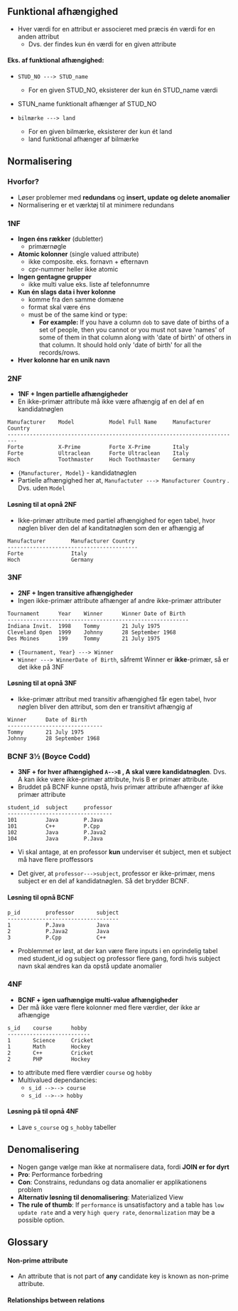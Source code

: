 ## Funktional afhængighed
- Hver værdi for en attribut er associeret med præcis én værdi for en anden attribut
  - Dvs. der findes kun én værdi for en given attribute
#### Eks. af funktional afhængighed:

- `STUD_NO ---> STUD_name`
  - For en given STUD_NO, eksisterer der kun én STUD_name værdi
- STUN_name funktionalt afhænger af STUD_NO
  
- `bilmærke ---> land`
  - For en given bilmærke, eksisterer der kun ét land
  - land funktional afhænger af bilmærke

## Normalisering

### Hvorfor?

- Løser problemer med **redundans** og **insert, update og delete anomalier**
- Normalisering er et værktøj til at minimere redundans



### 1NF

- **Ingen éns rækker** (dubletter) 
  - primærnøgle
- **Atomic kolonner** (single valued attribute) 
  - ikke composite. eks. fornavn + efternavn
  - cpr-nummer heller ikke atomic
- **Ingen gentagne grupper** 
  - ikke multi value eks. liste af telefonnumre
- **Kun én slags data i hver kolonne** 
  - komme fra den samme domæne
  - format skal være éns
  - must be of the same kind or type:
    - **For example:** If you have a column `dob` to save date of births of a set of people, then you cannot or you must not save 'names' of some of them in that column along with 'date of birth' of others in that column. It should hold only 'date of birth' for all the records/rows.
- **Hver kolonne har en unik navn**  

### 2NF
- **1NF + Ingen partielle afhængigheder**
- En ikke-primær attribute må ikke være afhængig af en del af en kandidatnøglen

```
Manufacturer	Model			Model Full Name		Manufacturer Country
-------------------------------------------------------------------------
Forte			X-Prime			Forte X-Prime		Italy
Forte			Ultraclean		Forte Ultraclean	Italy
Hoch			Toothmaster		Hoch Toothmaster	Germany
```

- `{Manufacturer, Model}` - kandidatnøglen
- Partielle afhængighed her at, `Manufactuter ---> Manufacturer Country` . Dvs. uden `Model` 
#### Løsning til at opnå 2NF

- Ikke-primær attribute med partiel afhængighed for egen tabel, hvor nøglen bliver den del af kanditatnøglen som den er afhængig af

```
Manufacturer		Manufacturer Country
-----------------------------------------
Forte				Italy
Hoch				Germany
```




### 3NF

- **2NF + Ingen transitive afhængigheder**
- Ingen ikke-primær attribute afhænger af andre ikke-primær attributer

```
Tournament		Year	Winner		Winner Date of Birth
---------------------------------------------------------
Indiana Invit.	1998	Tommy		21 July 1975
Cleveland Open	1999	Johnny		28 September 1968
Des Moines		199		Tommy		21 July 1975
```

- `{Tournament, Year} ---> Winner`
- `Winner ---> WinnerDate of Birth`, såfremt Winner er **ikke**-primær, så er det ikke på 3NF

#### Løsning til at opnå 3NF
- Ikke-primær attribut med transitiv afhængighed får egen tabel, hvor nøglen bliver den attribut, som den er transitivt afhængig af
```
Winner		Date of Birth
------------------------------
Tommy		21 July 1975
Johnny		28 September 1968
```
### BCNF 3½ (Boyce Codd)

- **3NF + for hver afhængighed `A-->B` , A skal være kandidatnøglen**. Dvs. A kan ikke være ikke-primær attribute, hvis B er primær attribute. 
- Bruddet på BCNF kunne opstå, hvis primær attribute afhænger af ikke primær attribute

```
student_id	subject		professor
---------------------------------
101			Java		P.Java
101			C++			P.Cpp
102			Java		P.Java2
104			Java		P.Java
```

- Vi skal antage, at en professor **kun** underviser ét subject, men et subject må have flere proffessors

- Det giver, at `professor--->subject`, professor er ikke-primær, mens subject er en del af kandidatnøglen. Så det brydder BCNF.

#### Løsning til opnå BCNF
```
p_id		professor		subject
-----------------------------------
1			P.Java			Java
2			P.Java2			Java
3			P.Cpp			C++
```
- Problemmet er løst, at der kan være flere inputs i en oprindelig tabel med student_id og subject og professor flere gang, fordi hvis subject navn skal ændres kan da opstå update anomalier

### 4NF 
- **BCNF + igen uafhængige multi-value afhængigheder**
- Der må ikke være flere kolonner med flere værdier, der ikke ar afhængige

```
s_id	course		hobby
--------------------------
1		Science		Cricket
1 		Math		Hockey
2		C++			Cricket
2		PHP			Hockey
```

- to attribute med flere værdier `course` og `hobby`
- Multivalued dependancies:
  - `s_id -->--> course`
  - `s_id -->--> hobby`
#### Løsning på til opnå 4NF
- Lave `s_course` og `s_hobby` tabeller


## Denomalisering

- Nogen gange vælge man ikke at normalisere data, fordi **JOIN er for dyrt**
- **Pro**: Performance forbedring
- **Con**: Constrains, redundans og data anomalier er applikationens problem
- **Alternativ løsning til denomalisering**: Materialized View 
- **The rule of thumb**: If `performance` is unsatisfactory and a table has `low update rate` and a very `high query rate`, `denormalization` may be a possible option. 



## Glossary

#### Non-prime attribute

- An attribute that is not part of **any** candidate key is known as non-prime attribute.

#### Relationships between relations

